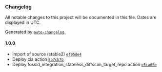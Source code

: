 ### Changelog

All notable changes to this project will be documented in this file. Dates are displayed in UTC.

Generated by [`auto-changelog`](https://github.com/CookPete/auto-changelog).

#### 1.0.0

- Import of source (stable2) [`ef95de4`](https://github.com/rdkcentral/halinterface/commit/ef95de4938967727aae709e602e9e2d5dcb7535e)
- Deploy cla action [`8b7cb7b`](https://github.com/rdkcentral/halinterface/commit/8b7cb7b852f1faba7da789eedb17a5c534d9ec03)
- Deploy fossid_integration_stateless_diffscan_target_repo action [`e5ca65e`](https://github.com/rdkcentral/halinterface/commit/e5ca65eb7599d3e0d1e10057833f7557574bc53e)

